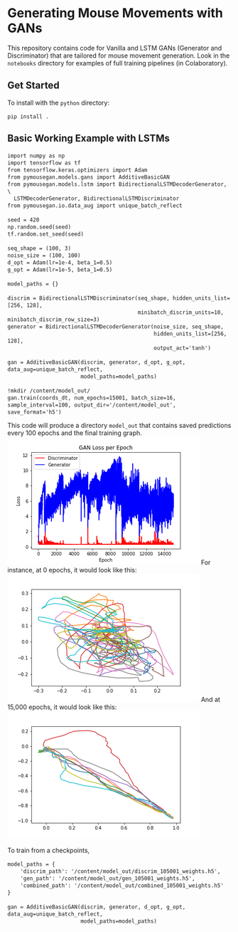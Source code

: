 # Generating Mouse Movements with GANs

This repository contains code for Vanilla and LSTM GANs (Generator and Discriminator) that are tailored for mouse movement generation. Look in the `notebooks` directory for examples of full training pipelines (in Colaboratory).

## Get Started

To install with the `python` directory:

```
pip install .
```

## Basic Working Example with LSTMs

```
import numpy as np
import tensorflow as tf
from tensorflow.keras.optimizers import Adam
from pymousegan.models.gans import AdditiveBasicGAN
from pymousegan.models.lstm import BidirectionalLSTMDecoderGenerator, \
  LSTMDecoderGenerator, BidirectionalLSTMDiscriminator
from pymousegan.io.data_aug import unique_batch_reflect

seed = 420
np.random.seed(seed)
tf.random.set_seed(seed)

seq_shape = (100, 3)
noise_size = (100, 100)
d_opt = Adam(lr=1e-4, beta_1=0.5)
g_opt = Adam(lr=1e-5, beta_1=0.5)

model_paths = {}

discrim = BidirectionalLSTMDiscriminator(seq_shape, hidden_units_list=[256, 128],
                                         minibatch_discrim_units=10, minibatch_discrim_row_size=3)
generator = BidirectionalLSTMDecoderGenerator(noise_size, seq_shape,
                                              hidden_units_list=[256, 128],
                                              output_act='tanh')

gan = AdditiveBasicGAN(discrim, generator, d_opt, g_opt, data_aug=unique_batch_reflect,
                       model_paths=model_paths)

!mkdir /content/model_out/
gan.train(coords_dt, num_epochs=15001, batch_size=16, sample_interval=100, output_dir='/content/model_out', save_format='h5')
```

This code will produce a directory `model_out` that contains saved predictions every 100 epochs and the final training graph.
![](images\GAN_Loss_per_Epoch_final.png)
For instance, at 0 epochs, it would look like this:
![](images\path_0.png)
And at 15,000 epochs, it would look like this:
![](images\path_15000.png)

To train from a checkpoints,

```
model_paths = {
    'discrim_path': '/content/model_out/discrim_105001_weights.h5',
    'gen_path': '/content/model_out/gen_105001_weights.h5',
    'combined_path': '/content/model_out/combined_105001_weights.h5'
}

gan = AdditiveBasicGAN(discrim, generator, d_opt, g_opt, data_aug=unique_batch_reflect,
                       model_paths=model_paths)
```
